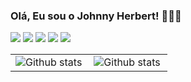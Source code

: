 ### Olá, Eu sou o Johnny Herbert! 👋🇧🇷

<div>
  <a href="https://www.instagram.com/johnnypvlace" target="_blank"><img src="https://img.shields.io/badge/-Instagram-%23E4405F?style=for-the-badge&logo=instagram&logoColor=white" target="_blank"></a>
  <a href="https://www.linkedin.com/in/johnnyherbert" target="_blank"><img src="https://img.shields.io/badge/-LinkedIn-%230077B5?style=for-the-badge&logo=linkedin&logoColor=white" target="_blank"></a>
  <a href = "mailto:johnnyhebert7@gmail.com"><img src="https://img.shields.io/badge/-Gmail-%23333?style=for-the-badge&logo=gmail&logoColor=white" target="_blank"></a>
 	<a href="https://www.twitch.tv/johnnypvlace" target="_blank"><img src="https://img.shields.io/badge/Twitch-9146FF?style=for-the-badge&logo=twitch&logoColor=white" target="_blank"></a>
  <a href="https://www.youtube.com/channel/UCxvSOzzCS1rQtDC-87NdiZA" target="_blank"><img src="https://img.shields.io/badge/YouTube-FF0000?style=for-the-badge&logo=youtube&logoColor=white" target="_blank"></a>

<table>
  <tr>
    <td>
       <img align="left" src="https://github-readme-stats.vercel.app/api?username=Johnnypvlace&theme=dark&hide_border=false&include_all_commits=true&count_private=true" alt="Github stats" />
      </td>
    <td>
<img align="left" src="https://github-readme-stats.vercel.app/api/top-langs/?username=Johnnypvlace&theme=dark&hide_border=false&include_all_commits=true&count_private=true&layout=compact" alt="Github stats" />
  </td>
</table>

</div>
